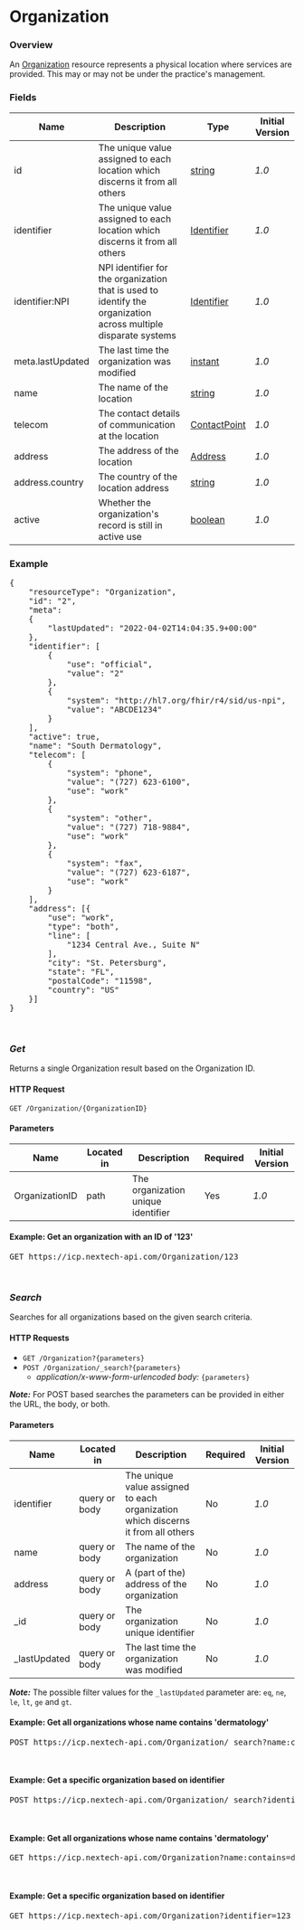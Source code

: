 # Organization

### Overview

An [Organization](http://hl7.org/fhir/r4/us/core/STU3.1.1/StructureDefinition-us-core-organization.html) resource represents a physical location where services are provided. This may or may not be under the practice's management.

### Fields

| Name             | Description                                                                                                     | Type                                                                                                                                          | Initial Version |
| ---------------- | --------------------------------------------------------------------------------------------------------------- | --------------------------------------------------------------------------------------------------------------------------------------------- | --------------- |
| id               | The unique value assigned to each location which discerns it from all others                                    | [string](https://www.hl7.org/fhir/r4/datatypes.html#string)                                                                                       | _1.0_          |
| identifier       | The unique value assigned to each location which discerns it from all others                                    | [Identifier](https://www.hl7.org/fhir/r4/datatypes.html#Identifier)                                                                               | _1.0_          |
| identifier:NPI   | NPI identifier for the organization that is used to identify the organization across multiple disparate systems | [Identifier](https://www.hl7.org/fhir/us/core/STU3.1.1/StructureDefinition-us-core-organization-definitions.html#Organization.identifier:NPI) | _1.0_          |
| meta.lastUpdated | The last time the organization was modified                                                                     | [instant](https://www.hl7.org/fhir/r4/datatypes.html#instant)                                                                                     | _1.0_          |
| name             | The name of the location                                                                                        | [string](https://www.hl7.org/fhir/r4/datatypes.html#string)                                                                                       | _1.0_          |
| telecom          | The contact details of communication at the location                                                            | [ContactPoint](https://www.hl7.org/fhir/r4/datatypes.html#ContactPoint)                                                                           | _1.0_          |
| address          | The address of the location                                                                                     | [Address](https://www.hl7.org/fhir/r4/datatypes.html#Address)                                                                                     | _1.0_          |
| address.country  | The country of the location address                                                                             | [string](https://www.hl7.org/fhir/r4/datatypes.html#string)                                                                                       | _1.0_          |
| active           | Whether the organization's record is still in active use                                                        | [boolean](http://hl7.org/fhir/R4/datatypes.html#boolean)                                                                                      | _1.0_          |

### Example

<pre class="center-column">
{
    "resourceType": "Organization",
    "id": "2",
    "meta":
    {
   	    "lastUpdated": "2022-04-02T14:04:35.9+00:00"
    },
    "identifier": [
        {
            "use": "official",
            "value": "2"
        },
        {
            "system": "http://hl7.org/fhir/r4/sid/us-npi",
            "value": "ABCDE1234"
        }
    ],
    "active": true,
    "name": "South Dermatology",
    "telecom": [
        {
            "system": "phone",
            "value": "(727) 623-6100",
            "use": "work"
        },
        {
            "system": "other",
            "value": "(727) 718-9884",
            "use": "work"
        },
        {
            "system": "fax",
            "value": "(727) 623-6187",
            "use": "work"
        }
    ],
    "address": [{
        "use": "work",
        "type": "both",
        "line": [
            "1234 Central Ave., Suite N"
        ],
        "city": "St. Petersburg",
        "state": "FL",
        "postalCode": "11598",
        "country": "US"
    }]
}
</pre>

&nbsp;

### _Get_

Returns a single Organization result based on the Organization ID.

#### HTTP Request

`GET /Organization/{OrganizationID}`

#### Parameters

| Name           | Located in | Description                        | Required | Initial Version |
| -------------- | ---------- | ---------------------------------- | -------- | --------------- |
| OrganizationID | path       | The organization unique identifier | Yes      | _1.0_          |

#### Example: Get an organization with an ID of '123'

<pre class="center-column">
GET https://icp.nextech-api.com/Organization/123
</pre>

&nbsp;

### _Search_

Searches for all organizations based on the given search criteria.

#### HTTP Requests

- `GET /Organization?{parameters}`
- `POST /Organization/_search?{parameters}`
  - _application/x-www-form-urlencoded body:_ `{parameters}`

**_Note:_** For POST based searches the parameters can be provided in either the URL, the body, or both.

#### Parameters

| Name          | Located in    | Description                                                                      | Required | Initial Version |
| ------------- | ------------- | -------------------------------------------------------------------------------- | -------- | --------------- |
| identifier    | query or body | The unique value assigned to each organization which discerns it from all others | No       | _1.0_          |
| name          | query or body | The name of the organization                                                     | No       | _1.0_          |
| address       | query or body | A (part of the) address of the organization                                      | No       | _1.0_          |
| \_id          | query or body | The organization unique identifier                                               | No       | _1.0_          |
| \_lastUpdated | query or body | The last time the organization was modified                                      | No       | _1.0_          |

**_Note:_** The possible filter values for the `_lastUpdated` parameter are: `eq`, `ne`, `le`, `lt`, `ge` and `gt`.

#### Example: Get all organizations whose name contains 'dermatology'

<pre class="center-column">
POST https://icp.nextech-api.com/Organization/_search?name:contains=dermatology
</pre>

&nbsp;

#### Example: Get a specific organization based on identifier

<pre class="center-column">
POST https://icp.nextech-api.com/Organization/_search?identifier=123
</pre>

&nbsp;

#### Example: Get all organizations whose name contains 'dermatology'

<pre class="center-column">
GET https://icp.nextech-api.com/Organization?name:contains=dermatology
</pre>

&nbsp;

#### Example: Get a specific organization based on identifier

<pre class="center-column">
GET https://icp.nextech-api.com/Organization?identifier=123
</pre>

&nbsp;
